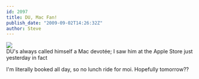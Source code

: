```yaml
---
id: 2097
title: DU, Mac Fan!
publish_date: "2009-09-02T14:26:32Z"
author: Steve
---
```

[![](http://www.flagstafffrenzy.org/wp-content/uploads/2009/09/dave-apple-store.jpg)](http://failblog.org/2009/09/01/free-web-browsing-win/)  
DU's always called himself a Mac devotée; I saw him at the Apple Store just yesterday in fact

I'm literally booked all day, so no lunch ride for moi. Hopefully tomorrow??
